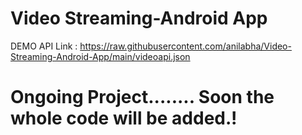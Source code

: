 # Video Streaming-Android App
 
 DEMO API Link : https://raw.githubusercontent.com/anilabha/Video-Streaming-Android-App/main/videoapi.json
# Ongoing Project........ Soon the whole code will be added.!
